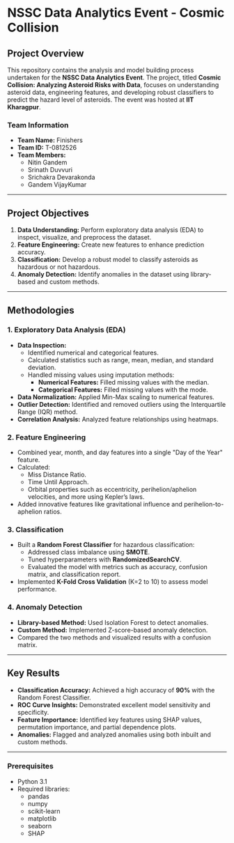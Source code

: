 # NSSC Data Analytics Event - Cosmic Collision

## Project Overview
This repository contains the analysis and model building process undertaken for the **NSSC Data Analytics Event**. The project, titled **Cosmic Collision: Analyzing Asteroid Risks with Data**, focuses on understanding asteroid data, engineering features, and developing robust classifiers to predict the hazard level of asteroids. The event was hosted at **IIT Kharagpur**.

### Team Information
- **Team Name:** Finishers
- **Team ID:** T-0812526
- **Team Members:**
  - Nitin Gandem
  - Srinath Duvvuri
  - Srichakra Devarakonda
  - Gandem VijayKumar

---

## Project Objectives
1. **Data Understanding:** Perform exploratory data analysis (EDA) to inspect, visualize, and preprocess the dataset.
2. **Feature Engineering:** Create new features to enhance prediction accuracy.
3. **Classification:** Develop a robust model to classify asteroids as hazardous or not hazardous.
4. **Anomaly Detection:** Identify anomalies in the dataset using library-based and custom methods.

---

## Methodologies

### 1. Exploratory Data Analysis (EDA)
- **Data Inspection:**
  - Identified numerical and categorical features.
  - Calculated statistics such as range, mean, median, and standard deviation.
  - Handled missing values using imputation methods:
    - **Numerical Features:** Filled missing values with the median.
    - **Categorical Features:** Filled missing values with the mode.
- **Data Normalization:** Applied Min-Max scaling to numerical features.
- **Outlier Detection:** Identified and removed outliers using the Interquartile Range (IQR) method.
- **Correlation Analysis:** Analyzed feature relationships using heatmaps.

### 2. Feature Engineering
- Combined year, month, and day features into a single "Day of the Year" feature.
- Calculated:
  - Miss Distance Ratio.
  - Time Until Approach.
  - Orbital properties such as eccentricity, perihelion/aphelion velocities, and more using Kepler’s laws.
- Added innovative features like gravitational influence and perihelion-to-aphelion ratios.

### 3. Classification
- Built a **Random Forest Classifier** for hazardous classification:
  - Addressed class imbalance using **SMOTE**.
  - Tuned hyperparameters with **RandomizedSearchCV**.
  - Evaluated the model with metrics such as accuracy, confusion matrix, and classification report.
- Implemented **K-Fold Cross Validation** (K=2 to 10) to assess model performance.

### 4. Anomaly Detection
- **Library-based Method:** Used Isolation Forest to detect anomalies.
- **Custom Method:** Implemented Z-score-based anomaly detection.
- Compared the two methods and visualized results with a confusion matrix.

---

## Key Results
- **Classification Accuracy:** Achieved a high accuracy of **90%** with the Random Forest Classifier.
- **ROC Curve Insights:** Demonstrated excellent model sensitivity and specificity.
- **Feature Importance:** Identified key features using SHAP values, permutation importance, and partial dependence plots.
- **Anomalies:** Flagged and analyzed anomalies using both inbuilt and custom methods.

---


### Prerequisites
- Python 3.1
- Required libraries:
  - pandas
  - numpy
  - scikit-learn
  - matplotlib
  - seaborn
  - SHAP